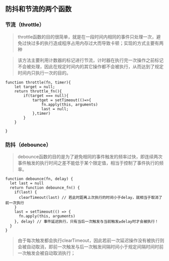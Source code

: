 ## 防抖和节流的两个函数


### 节流（throttle）
> throttle函数的目的很简单，就是在一段时间内相同的事件只处理一次，避免过快过多的执行造成程序占用内存过大而导致卡顿；实现的方式主要有两种

> 该方法主要利用计数器的标记进行节流，计时器在执行完一次操作之前标记不会被处理，因此在规定时间内的其它操作都不会被执行，从而达到了规定时间内只执行一次的目的。


```
function throttle(fn, timer){
    let target = null;
    return throttle_fn(){
        if(target === null){
            tartget = setTimeout(()=>{
                fn.apply(this, arguments)
                last = null;
            },timer)
        }
    }
    
}
```

### 防抖（debounce）
> debounce函数的目的是为了避免相同的事件触发的频率过快，即连续两次事件触发的执行时间之差不能低于某个限定值，相当于控制了事件执行的频率。


```
function debounce(fn, delay) {
  let last = null
  return function debounce_fn() {
    if(last) {
      clearTimeout(last) // 若此时距离上次执行的时间小于delay，就相当于取消了前一次执行
    }
    last = setTimeout(() => {
      fn.apply(this, arguments)
    }, delay) // 事件延迟执行，只有当后一次触发与当前触发≥delay时才会被执行！
  }
}
```
> 由于每次触发都会执行clearTimeout，因此若前一次延迟操作没有被执行则会被自动取消，即前一次触发与后一次触发间隔时间小于规定间隔时间时前一次触发会被自动取消执行；
